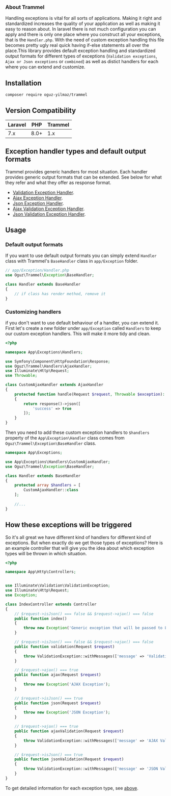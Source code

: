 ### About Trammel 

Handling exceptions is vital for all sorts of applications. 
Making it right and standardized increases the quality of your application 
as well as making it easy to reason about. In laravel there is not much 
configuration you can apply and there is only one place where you construct 
all your exceptions, that is the `Handler.php`. With the need of custom exception handling
this file becomes pretty ugly real quick having if-else statements all over the place.This 
library provides default exception handling and standardized output formats for different
types of exceptions (`Validation exceptions`, `Ajax or Json exceptions` or `combined`) as well as
distict handlers for each where you can extend and customize.

## Installation  
`composer require oguz-yilmaz/trammel`

## Version Compatibility

| Laravel | PHP  | Trammel |
|---------|------|---------|
| 7.x     | 8.0+ | 1.x     |

## Exception handler types and default output formats

Trammel provides generic handlers for most situation. Each handler provides generic 
output formats that can be extended. See below for what they refer and what they offer as response
format.

- [Validation Exception Handler](docs/handlers/validation.md).
- [Ajax Exception Handler](docs/handlers/ajax.md).
- [Json Exception Handler](docs/handlers/json.md).
- [Ajax Validation Exception Handler](docs/handlers/ajax-validation.md).
- [Json Validation Exception Handler](docs/handlers/json-validation.md).

## Usage  
  
### Default output formats

If you want to use default output formats you can simply extend `Handler` class with 
Trammel's `BaseHandler` class in `app/Exception` folder.  

```php
// app/Exception/Handler.php
use Oguz\Trammel\Exception\BaseHandler;

class Handler extends BaseHandler
{
    // if class has render method, remove it
}
```
### Customizing handlers  

if you don't want to use default behaviour of a handler, you can extend it. First let's create
a new folder under `app/Exception` called `Handlers` to keep our custom exception handlers.
This will make it more tidy and clean.

```php
<?php

namespace App\Exceptions\Handlers;

use Symfony\Component\HttpFoundation\Response;
use Oguz\Trammel\Handlers\AjaxHandler;
use Illuminate\Http\Request;
use Throwable;

class CustomAjaxHandler extends AjaxHandler
{
    protected function handle(Request $request, Throwable $exception): Response
    {
        return response()->json([
            'success' => true
        ]);
    }
}
```  
Then you need to add these custom exception handlers to `$handlers` property of the
`App\Exception\Handler` class comes from `Oguz\Trammel\Exception\BaseHandler` class.

```php
namespace App\Exceptions;

use App\Exceptions\Handlers\CustomAjaxHandler;
use Oguz\Trammel\Exception\BaseHandler;

class Handler extends BaseHandler
{
    protected array $handlers = [
        CustomAjaxHandler::class
    ];
    
    //...
}
```   

## How these exceptions will be triggered  

So it's all great we have different kind of handlers for different kind of exceptions. But when 
exactly do we get those types of exceptions? Here is an example controller that will give you the
idea about which exception types will be thrown in which situation.  

```php 
<?php

namespace App\Http\Controllers;


use Illuminate\Validation\ValidationException;
use Illuminate\Http\Request;
use Exception;

class IndexController extends Controller
{
    // $request->isJson() === false && $request->ajax() === false
    public function index()
    {
        throw new Exception('Generic exception that will be passed to Laravel');
    }

    // $request->isJson() === false && $request->ajax() === false
    public function validation(Request $request)
    {
        throw ValidationException::withMessages(['message' => 'Validation Exception']);
    }

    // $request->ajax() === true
    public function ajax(Request $request)
    {
        throw new Exception('AJAX Exception');
    }

    // $request->isJson() === true
    public function json(Request $request)
    {
        throw new Exception('JSON Exception');
    }

    // $request->ajax() === true
    public function ajaxValidation(Request $request)
    {
        throw ValidationException::withMessages(['message' => 'AJAX Validation Exception']);
    }

    // $request->isJson() === true
    public function jsonValidation(Request $request)
    {
        throw ValidationException::withMessages(['message' => 'JSON Validation Exception']);
    }
}
```  

To get detailed information for each exception type, see 
[above](#exception-handler-types-and-default-output-formats).